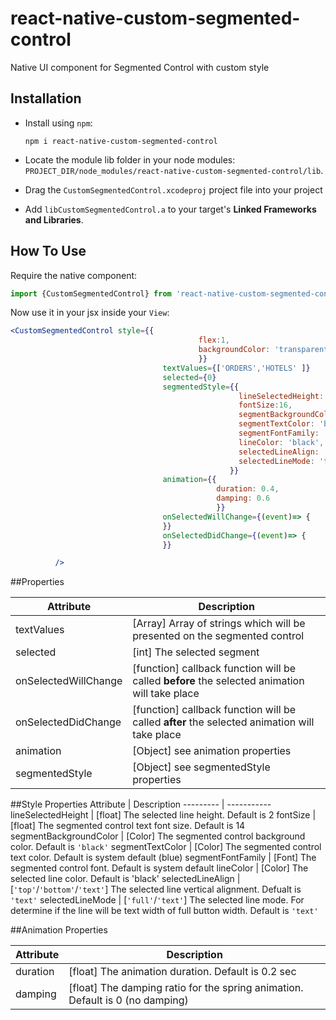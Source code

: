 # react-native-custom-segmented-control
Native UI component for Segmented Control with custom style


## Installation

- Install using `npm`:

	```
	npm i react-native-custom-segmented-control
	```

- Locate the module lib folder in your node modules:
	`PROJECT_DIR/node_modules/react-native-custom-segmented-control/lib`.

- Drag the `CustomSegmentedControl.xcodeproj` project file into your project

- Add `libCustomSegmentedControl.a` to your target's **Linked Frameworks and Libraries**.

## How To Use
Require the native component:

```js
import {CustomSegmentedControl} from 'react-native-custom-segmented-control'
```

Now use it in your jsx inside your `View`:

```jsx
<CustomSegmentedControl style={{
                                          flex:1,
                                          backgroundColor: 'transparent'
                                          }}
                                  textValues={['ORDERS','HOTELS' ]}
                                  selected={0}
                                  segmentedStyle={{
                                                   lineSelectedHeight: 1.5,
                                                   fontSize:16,
                                                   segmentBackgroundColor: 'transparent',
                                                   segmentTextColor: 'black',
                                                   segmentFontFamily: 'Cochin',
                                                   lineColor: 'black',
                                                   selectedLineAlign: 'bottom', // top/bottom/text
                                                   selectedLineMode: 'text' // full/text
                                                 }}
                                  animation={{
                                              duration: 0.4,
                                              damping: 0.6
                                              }}
                                  onSelectedWillChange={(event)=> {
                                  }}
                                  onSelectedDidChange={(event)=> {
                                  }}

          />
```

##Properties

Attribute | Description
-------- | -----------
textValues | [Array] Array of strings which will be presented on the segmented control
selected | [int] The selected segment
onSelectedWillChange | [function] callback function will be called **before** the selected animation will take place
onSelectedDidChange | [function] callback function will be called **after** the selected animation will take place
animation | [Object] see animation properties
segmentedStyle | [Object] see segmentedStyle properties

                                                 
##Style Properties
Attribute | Description
--------- | -----------
lineSelectedHeight | [float] The selected line height. Default is 2
fontSize | [float] The segmented control text font size. Default is 14
segmentBackgroundColor | [Color] The segmented control background color. Default is `'black'`
segmentTextColor | [Color] The segmented control text color. Default is system default (blue)
segmentFontFamily | [Font] The segmented control font. Default is system default
lineColor | [Color] The selected line color. Default is 'black'
selectedLineAlign | [`'top'`/`'bottom'`/`'text'`] The selected line vertical alignment. Defualt is `'text'`
selectedLineMode | [`'full'`/`'text'`] The selected line mode. For determine if the line will be text width of full button width. Default is `'text'` 
 
 
##Animation Properties
 
Attribute | Description
--------- | -----------
duration | [float] The animation duration. Default is 0.2 sec
damping | [float] The damping ratio for the spring animation. Default is 0 (no damping)
